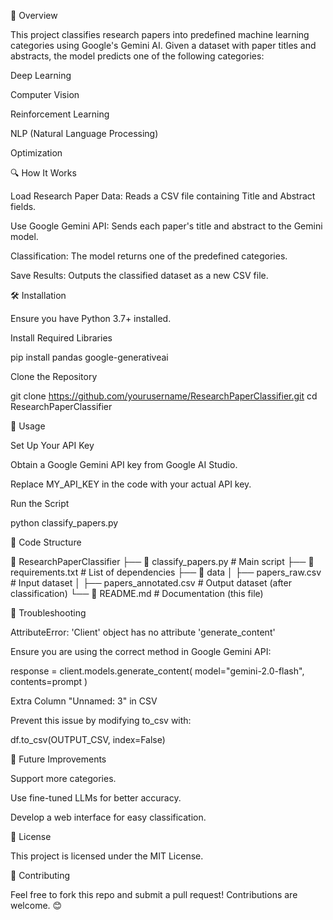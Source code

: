 📌 Overview

This project classifies research papers into predefined machine learning categories using Google's Gemini AI. Given a dataset with paper titles and abstracts, the model predicts one of the following categories:

Deep Learning

Computer Vision

Reinforcement Learning

NLP (Natural Language Processing)

Optimization

🔍 How It Works

Load Research Paper Data: Reads a CSV file containing Title and Abstract fields.

Use Google Gemini API: Sends each paper's title and abstract to the Gemini model.

Classification: The model returns one of the predefined categories.

Save Results: Outputs the classified dataset as a new CSV file.

🛠 Installation

Ensure you have Python 3.7+ installed.

Install Required Libraries

pip install pandas google-generativeai

Clone the Repository

git clone https://github.com/yourusername/ResearchPaperClassifier.git
cd ResearchPaperClassifier

🚀 Usage

Set Up Your API Key

Obtain a Google Gemini API key from Google AI Studio.

Replace MY_API_KEY in the code with your actual API key.

Run the Script

python classify_papers.py

📜 Code Structure

📂 ResearchPaperClassifier
├── 📄 classify_papers.py  # Main script
├── 📄 requirements.txt    # List of dependencies
├── 📂 data
│   ├── papers_raw.csv      # Input dataset
│   ├── papers_annotated.csv # Output dataset (after classification)
└── 📜 README.md            # Documentation (this file)

🔧 Troubleshooting

AttributeError: 'Client' object has no attribute 'generate_content'

Ensure you are using the correct method in Google Gemini API:

response = client.models.generate_content(
    model="gemini-2.0-flash", contents=prompt
)

Extra Column "Unnamed: 3" in CSV

Prevent this issue by modifying to_csv with:

df.to_csv(OUTPUT_CSV, index=False)

📌 Future Improvements

Support more categories.

Use fine-tuned LLMs for better accuracy.

Develop a web interface for easy classification.

📜 License

This project is licensed under the MIT License.

🤝 Contributing

Feel free to fork this repo and submit a pull request! Contributions are welcome. 😊
